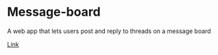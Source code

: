 # Message-board



A web app that lets users post and reply to threads on a message board

<a href='https://glitch.com/~stefansen-stock-checker' target="_blank">Link</a>
